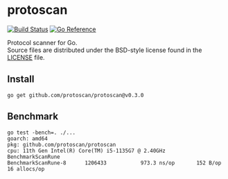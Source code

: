 # protoscan

[![Build Status](https://cloud.drone.io/api/badges/protoscan/protoscan/status.svg)](https://cloud.drone.io/protoscan/protoscan)
[![Go Reference](https://pkg.go.dev/badge/github.com/protoscan/protoscan.svg)](https://pkg.go.dev/github.com/protoscan/protoscan)

Protocol scanner for Go.  
Source files are distributed under the BSD-style license
found in the [LICENSE](./LICENSE) file.

## Install

    go get github.com/protoscan/protoscan@v0.3.0

## Benchmark

```
go test -bench=. ./...
goarch: amd64
pkg: github.com/protoscan/protoscan
cpu: 11th Gen Intel(R) Core(TM) i5-1135G7 @ 2.40GHz
BenchmarkScanRune
BenchmarkScanRune-8   	 1206433	       973.3 ns/op	     152 B/op	      16 allocs/op
```

